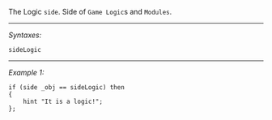 The Logic `side`. Side of `Game Logic`s and `Modules`.


---
*Syntaxes:*

`sideLogic`

---
*Example 1:*

```sqf
if (side _obj == sideLogic) then
{
	hint "It is a logic!";
};
```